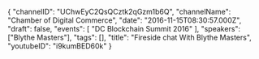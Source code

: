 {
    "channelID": "UChwEyC2QsQCztk2qGzm1b6Q",
    "channelName": "Chamber of Digital Commerce",
    "date": "2016-11-15T08:30:57.000Z",
    "draft": false,
    "events": [
        "DC Blockchain Summit 2016"
    ],
    "speakers": ["Blythe Masters"],
    "tags": [],
    "title": "Fireside chat With Blythe Masters",
    "youtubeID": "i9kumBED60k"
}
